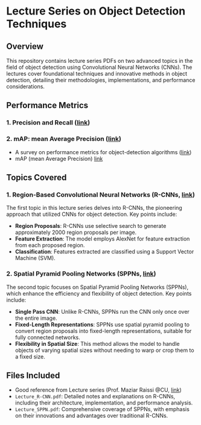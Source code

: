 # Lecture Series on Object Detection Techniques

## Overview
This repository contains lecture series PDFs on two advanced topics in the field of object detection using Convolutional Neural Networks (CNNs). The lectures cover foundational techniques and innovative methods in object detection, detailing their methodologies, implementations, and performance considerations.

## Performance Metrics

### 1. Precision and Recall ([link](https://github.com/ccho0208/2024-summer-project_Deep-Learning/blob/main/3_lectures_detection/240620%20-%20Precision%20and%20Recall.pdf))

### 2. mAP: mean Average Precision ([link](https://github.com/ccho0208/2024-summer-project_Deep-Learning/blob/main/3_lectures_detection/240622%20-%20mAP.pdf))
- A survey on performance metrics for object-detection algorithms ([link](https://www.youtube.com/watch?v=c45jSJ3WGds&list=PLoEMreTa9CNm18TPHIYm3t2CLIqxLxzYD&index=1))
- mAP (mean Average Precision) [link](https://jonathan-hui.medium.com/map-mean-average-precision-for-object-detection-45c121a31173)

## Topics Covered

### 1. Region-Based Convolutional Neural Networks (R-CNNs, [link](https://arxiv.org/pdf/1311.2524))
The first topic in this lecture series delves into R-CNNs, the pioneering approach that utilized CNNs for object detection. Key points include:
- **Region Proposals**: R-CNNs use selective search to generate approximately 2000 region proposals per image.
- **Feature Extraction**: The model employs AlexNet for feature extraction from each proposed region.
- **Classification**: Features extracted are classified using a Support Vector Machine (SVM).

### 2. Spatial Pyramid Pooling Networks (SPPNs, [link](https://arxiv.org/pdf/1406.4729))
The second topic focuses on Spatial Pyramid Pooling Networks (SPPNs), which enhance the efficiency and flexibility of object detection. Key points include:
- **Single Pass CNN**: Unlike R-CNNs, SPPNs run the CNN only once over the entire image.
- **Fixed-Length Representations**: SPPNs use spatial pyramid pooling to convert region proposals into fixed-length representations, suitable for fully connected networks.
- **Flexibility in Spatial Size**: This method allows the model to handle objects of varying spatial sizes without needing to warp or crop them to a fixed size.

## Files Included
- Good reference from Lecture series (Prof. Maziar Raissi @CU, [link](https://github.com/maziarraissi/Applied-Deep-Learning))
- `Lecture_R-CNN.pdf`: Detailed notes and explanations on R-CNNs, including their architecture, implementation, and performance analysis.
- `Lecture_SPPN.pdf`: Comprehensive coverage of SPPNs, with emphasis on their innovations and advantages over traditional R-CNNs.

